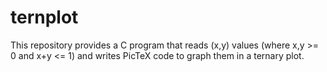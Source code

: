 # ternplot

This repository provides a C program that reads (x,y) values (where
x,y >= 0 and x+y <= 1) and writes PicTeX code to graph them in a
ternary plot.
